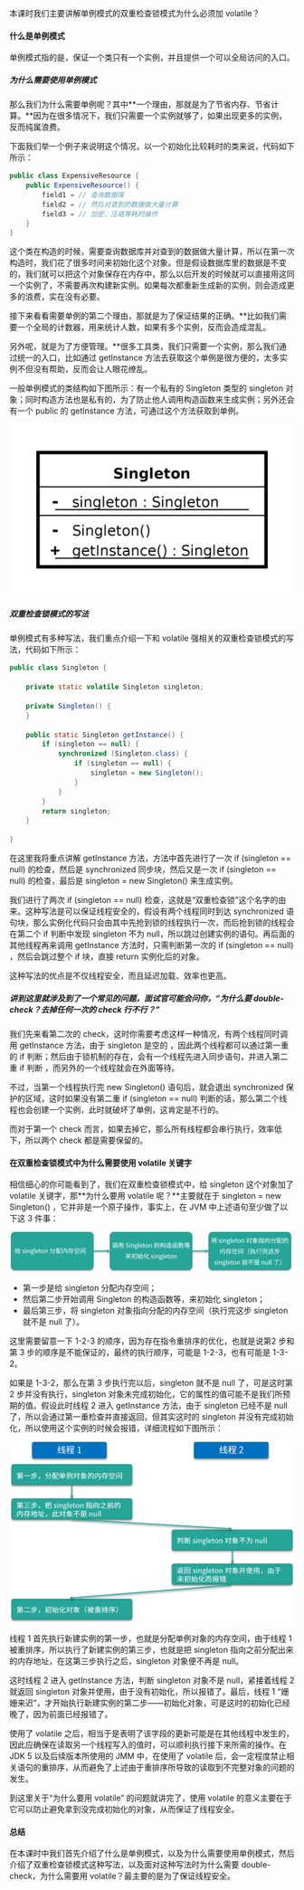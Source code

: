 本课时我们主要讲解单例模式的双重检查锁模式为什么必须加 volatile？

#### 什么是单例模式
单例模式指的是，保证一个类只有一个实例，并且提供一个可以全局访问的入口。

##### 为什么需要使用单例模式
那么我们为什么需要单例呢？其中**一个理由，那就是为了节省内存、节省计算。**因为在很多情况下，我们只需要一个实例就够了，如果出现更多的实例，反而纯属浪费。

下面我们举一个例子来说明这个情况，以一个初始化比较耗时的类来说，代码如下所示：

```java
public class ExpensiveResource {
    public ExpensiveResource() {
        field1 = // 查询数据库
        field2 = // 然后对查到的数据做大量计算
        field3 = // 加密、压缩等耗时操作
    }
}
```


这个类在构造的时候，需要查询数据库并对查到的数据做大量计算，所以在第一次构造时，我们花了很多时间来初始化这个对象。但是假设数据库里的数据是不变的，我们就可以把这个对象保存在内存中，那么以后开发的时候就可以直接用这同一个实例了，不需要再次构建新实例。如果每次都重新生成新的实例，则会造成更多的浪费，实在没有必要。

接下来看看需要单例的第二个理由，那就是为了保证结果的正确。**比如我们需要一个全局的计数器，用来统计人数，如果有多个实例，反而会造成混乱。

另外呢，就是为了方便管理。**很多工具类，我们只需要一个实例，那么我们通过统一的入口，比如通过 getInstance 方法去获取这个单例是很方便的，太多实例不但没有帮助，反而会让人眼花缭乱。

一般单例模式的类结构如下图所示：有一个私有的 Singleton 类型的 singleton 对象；同时构造方法也是私有的，为了防止他人调用构造函数来生成实例；另外还会有一个 public 的 getInstance 方法，可通过这个方法获取到单例。

![](../pic/Ciqah16BpV-AG9iPAAAf42nvy5s798.png)

##### 双重检查锁模式的写法
单例模式有多种写法，我们重点介绍一下和 volatile 强相关的双重检查锁模式的写法，代码如下所示：

```java
public class Singleton {

    private static volatile Singleton singleton;
    
    private Singleton() {
    }
    
    public static Singleton getInstance() {
        if (singleton == null) {
            synchronized (Singleton.class) {
                if (singleton == null) {
                    singleton = new Singleton();
                }
            }
        }
        return singleton;
    }

}
```


在这里我将重点讲解 getInstance 方法，方法中首先进行了一次 if (singleton == null) 的检查，然后是 synchronized 同步块，然后又是一次 if (singleton == null) 的检查，最后是 singleton = new Singleton() 来生成实例。

我们进行了两次 if (singleton == null) 检查，这就是“双重检查锁”这个名字的由来。这种写法是可以保证线程安全的，假设有两个线程同时到达 synchronized 语句块，那么实例化代码只会由其中先抢到锁的线程执行一次，而后抢到锁的线程会在第二个 if 判断中发现 singleton 不为 null，所以跳过创建实例的语句。再后面的其他线程再来调用 getInstance 方法时，只需判断第一次的 if (singleton == null) ，然后会跳过整个 if 块，直接 return 实例化后的对象。

这种写法的优点是不仅线程安全，而且延迟加载、效率也更高。

##### 讲到这里就涉及到了一个常见的问题，面试官可能会问你，“为什么要 double-check？去掉任何一次的 check 行不行？”

我们先来看第二次的 check，这时你需要考虑这样一种情况，有两个线程同时调用 getInstance 方法，由于 singleton 是空的 ，因此两个线程都可以通过第一重的 if 判断；然后由于锁机制的存在，会有一个线程先进入同步语句，并进入第二重 if 判断 ，而另外的一个线程就会在外面等待。

不过，当第一个线程执行完 new Singleton() 语句后，就会退出 synchronized 保护的区域，这时如果没有第二重 if (singleton == null) 判断的话，那么第二个线程也会创建一个实例，此时就破坏了单例，这肯定是不行的。

而对于第一个 check 而言，如果去掉它，那么所有线程都会串行执行，效率低下，所以两个 check 都是需要保留的。

#### 在双重检查锁模式中为什么需要使用 volatile 关键字
相信细心的你可能看到了，我们在双重检查锁模式中，给 singleton 这个对象加了 volatile 关键字，那**为什么要用 volatile 呢？**主要就在于 singleton = new Singleton() ，它并非是一个原子操作，事实上，在 JVM 中上述语句至少做了以下这 3 件事：

![](../pic/Cgq2xl6BpWCAMBaVAACFIdffjfM852.png)

- 第一步是给 singleton 分配内存空间；
- 然后第二步开始调用 Singleton 的构造函数等，来初始化 singleton；
- 最后第三步，将 singleton 对象指向分配的内存空间（执行完这步 singleton 就不是 null 了）。

这里需要留意一下 1-2-3 的顺序，因为存在指令重排序的优化，也就是说第2 步和第 3 步的顺序是不能保证的，最终的执行顺序，可能是 1-2-3，也有可能是 1-3-2。

如果是 1-3-2，那么在第 3 步执行完以后，singleton 就不是 null 了，可是这时第 2 步并没有执行，singleton 对象未完成初始化，它的属性的值可能不是我们所预期的值。假设此时线程 2 进入 getInstance 方法，由于 singleton 已经不是 null 了，所以会通过第一重检查并直接返回，但其实这时的 singleton 并没有完成初始化，所以使用这个实例的时候会报错，详细流程如下图所示：

![](../pic/Cgq2xl6BpWCAB6QQAAEKacFd0CE542.png)

线程 1 首先执行新建实例的第一步，也就是分配单例对象的内存空间，由于线程 1 被重排序，所以执行了新建实例的第三步，也就是把 singleton 指向之前分配出来的内存地址，在这第三步执行之后，singleton 对象便不再是 null。

这时线程 2 进入 getInstance 方法，判断 singleton 对象不是 null，紧接着线程 2 就返回 singleton 对象并使用，由于没有初始化，所以报错了。最后，线程 1 “姗姗来迟”，才开始执行新建实例的第二步——初始化对象，可是这时的初始化已经晚了，因为前面已经报错了。

使用了 volatile 之后，相当于是表明了该字段的更新可能是在其他线程中发生的，因此应确保在读取另一个线程写入的值时，可以顺利执行接下来所需的操作。在 JDK 5 以及后续版本所使用的 JMM 中，在使用了 volatile 后，会一定程度禁止相关语句的重排序，从而避免了上述由于重排序所导致的读取到不完整对象的问题的发生。

到这里关于“为什么要用 volatile” 的问题就讲完了，使用 volatile 的意义主要在于它可以防止避免拿到没完成初始化的对象，从而保证了线程安全。

#### 总结
在本课时中我们首先介绍了什么是单例模式，以及为什么需要使用单例模式，然后介绍了双重检查锁模式这种写法，以及面对这种写法时为什么需要 double-check，为什么需要用 volatile？最主要的是为了保证线程安全。
